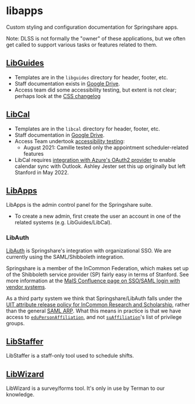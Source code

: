 # libapps
Custom styling and configuration documentation for Springshare apps.

Note: DLSS is not formally the "owner" of these applications, but we often get called to support various tasks or features related to them.

## [LibGuides](https://guides.library.stanford.edu/)

* Templates are in the `libguides` directory for header, footer, etc.
* Staff documentation exists in [Google Drive](https://drive.google.com/open?id=0APSFtg1s6VIjUk9PVA).
* Access team did some accessibility testing, but extent is not clear; perhaps look at the [CSS changelog](https://docs.google.com/document/d/1ZHIqeaIihgJsjPd3yhJ_sRlJz-0t3d2O0WdoVoYdFEQ/edit)

## [LibCal](https://appointments.library.stanford.edu/)

* Templates are in the `libcal` directory for header, footer, etc.
* Staff documentation in [Google Drive](https://drive.google.com/open?id=0ACfyS05ZK9O6Uk9PVA).
* Access Team undertook [accessibility testing](https://docs.google.com/document/d/1AC2c1PYu771NHGnp_8rFeBIarxO8ZTIuMDGDA-K3ml4/edit):
  * August 2021: Camille tested only the appointment scheduler-related features
* LibCal requires [integration with Azure's OAuth2 provider](https://ask.springshare.com/libcal/faq/2036) to enable calendar sync with Outlook. Ashley Jester set this up originally but left Stanford in May 2022.

## [LibApps](https://stanforduniversity.libapps.com/)

LibApps is the admin control panel for the Springshare suite.

* To create a new admin, first create the user an account in one of the related systems (e.g. LibGuides/LibCal).

### LibAuth

[LibAuth](https://ask.springshare.com/libapps/faq/609) is Springshare's integration with organizational SSO. We are currently using the SAML/Shibboleth integration.

Springshare is a member of the InCommon Federation, which makes set up of the Shibboleth service provider (SP) fairly easy in terms of Stanford. See more information at the [MaIS Confluence page on SSO/SAML login with vendor systems](https://asconfluence.stanford.edu/confluence/pages/viewpage.action?pageId=1156940377).

As a third party system we think that Springshare/LibAuth falls under the [UIT attribute release policy for InCommon Research and Scholarship](https://uit.stanford.edu/service/saml/arp/incommon), rather than the general [SAML ARP](https://uit.stanford.edu/service/saml/arp). What this means in practice is that we have access to [`eduPersonAffiliation`](https://uit.stanford.edu/service/saml/arp/edupa), and not [`suAffiliation`](https://uit.stanford.edu/service/registry/data-affiliation-types-qualifiers)'s list of privilege groups.

## [LibStaffer](https://stanford.libstaffer.com/)

LibStaffer is a staff-only tool used to schedule shifts.

## [LibWizard](https://termanengineering.libwizard.com/)

LibWizard is a survey/forms tool. It's only in use by Terman to our knowledge.

